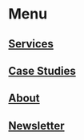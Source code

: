 # Menu

## [Services](#)
## [Case Studies](#)
## [About](/about)
## [Newsletter](https://newsletter.aiartistry.io)

